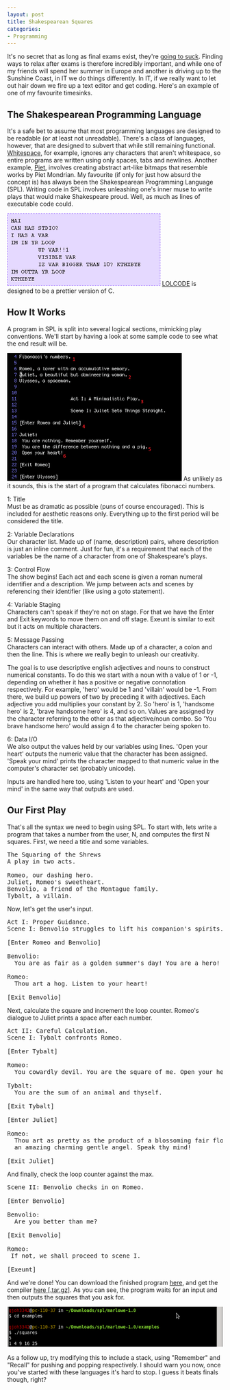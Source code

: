 ```yaml
---
layout: post
title: Shakespearean Squares
categories:
- Programming
---
```


It's no secret that as long as final exams exist, they're <a href="http://www.tandfonline.com/doi/abs/10.1080/0144341940140306" target="_blank">going to suck</a>. Finding ways to relax after exams is therefore incredibly important, and while one of my friends will spend her summer in Europe and another is driving up to the Sunshine Coast, in IT we do things differently. In IT, if we really want to let out hair down we fire up a text editor and get coding. Here's an example of one of my favourite timesinks.

## The Shakespearean Programming Language
It's a safe bet to assume that most programming languages are designed to be readable (or at least not unreadable). There's a class of languages, however, that are designed to subvert that while still remaining functional. <a href="http://en.wikipedia.org/wiki/Whitespace_(programming_language)" target="_blank">Whitespace</a>, for example, ignores any characters that aren't whitespace, so entire programs are written using only spaces, tabs and newlines. Another example, <a href="http://en.wikipedia.org/wiki/Piet_(programming_language)" target="_blank">Piet</a>, involves creating abstract art-like bitmaps that resemble works by Piet Mondrian. My favourite (if only for just how absurd the concept is) has always been the Shakespearean Programming Language (SPL). Writing code in SPL involves unleashing one's inner muse to write plays that would make Shakespeare proud. Well, as much as lines of executable code could.

<img src="/assets/images/26.gif">
<span class="post-caption"><a href="http://en.wikipedia.org/wiki/LOLCODE" target="_blank">LOLCODE</a> is designed to be a prettier version of C.</span>

## How It Works
A program in SPL is split into several logical sections, mimicking play conventions. We'll start by having a look at some sample code to see what the end result will be.

<img src="/assets/images/28.png">
<span class="post-caption">As unlikely as it sounds, this is the start of a program that calculates fibonacci numbers.</span>

1: Title<br>
Must be as dramatic as possible (puns of course encouraged). This is included for aesthetic reasons only. Everything up to the first period will be considered the title.

2: Variable Declarations<br>
Our character list. Made up of (name, description) pairs, where description is just an inline comment. Just for fun, it's a requirement that each of the variables be the name of a character from one of Shakespeare's plays.

3: Control Flow<br>
The show begins! Each act and each scene is given a roman numeral identifier and a description. We jump between acts and scenes by referencing their identifier (like using a goto statement).

4: Variable Staging<br>
Characters can't speak if they're not on stage. For that we have the Enter and Exit keywords to move them on and off stage. Exeunt is similar to exit but it acts on multiple characters.

5: Message Passing<br>
Characters can interact with others. Made up of a character, a colon and then the line. This is where we really begin to unleash our creativity.

The goal is to use descriptive english adjectives and nouns to construct numerical constants. To do this we start with a noun with a value of 1 or -1, depending on whether it has a positive or negative connotation respectively. For example, 'hero' would be 1 and 'villain' would be -1. From there, we build up powers of two by preceding it with adjectives. Each adjective you add multiplies your constant by 2. So 'hero' is 1, 'handsome hero' is 2, 'brave handsome hero' is 4, and so on. Values are assigned by the character referring to the other as that adjective/noun combo. So 'You brave handsome hero' would assign 4 to the character being spoken to.

6: Data I/O<br>
We also output the values held by our variables using lines. 'Open your heart' outputs the numeric value that the character has been assigned. 'Speak your mind' prints the character mapped to that numeric value in the computer's character set (probably unicode).

Inputs are handled here too, using 'Listen to your heart' and 'Open your mind' in the same way that outputs are used.

## Our First Play
That's all the syntax we need to begin using SPL. To start with, lets write a program that takes a number from the user, N, and computes the first N squares. First, we need a title and some variables.

<pre>The Squaring of the Shrews
A play in two acts.

Romeo, our dashing hero.
Juliet, Romeo's sweetheart.
Benvolio, a friend of the Montague family.
Tybalt, a villain.</pre>

Now, let's get the user's input.

<pre>Act I: Proper Guidance.
Scene I: Benvolio struggles to lift his companion's spirits.

[Enter Romeo and Benvolio]

Benvolio:
  You are as fair as a golden summer's day! You are a hero!

Romeo: 
  Thou art a hog. Listen to your heart!

[Exit Benvolio]</pre>

Next, calculate the square and increment the loop counter. Romeo's dialogue to Juliet prints a space after each number.

<pre>Act II: Careful Calculation.
Scene I: Tybalt confronts Romeo.

[Enter Tybalt]

Romeo: 
  You cowardly devil. You are the square of me. Open your heart!

Tybalt:
  You are the sum of an animal and thyself.

[Exit Tybalt]

[Enter Juliet]

Romeo:
  Thou art as pretty as the product of a blossoming fair flower and 
  an amazing charming gentle angel. Speak thy mind!

[Exit Juliet]</pre>

And finally, check the loop counter against the max.

<pre>Scene II: Benvolio checks in on Romeo.

[Enter Benvolio]

Benvolio:
  Are you better than me?

[Exit Benvolio]

Romeo:
 If not, we shall proceed to scene I.

[Exeunt]
</pre>

And we're done! You can download the finished program <a href="/assets/files/squares.spl">here</a>, and get the compiler <a href="http://shakespearelang.sf.net/download/spl-1.2.1.tar.gz">here [.tar.gz]</a>. As you can see, the program waits for an input and then outputs the squares that you ask for.

<img src="/assets/images/25.png">

As a follow up, try modifying this to include a stack, using "Remember" and "Recall" for pushing and popping respectively. I should warn you now, once you've started with these languages it's hard to stop. I guess it beats finals though, right?